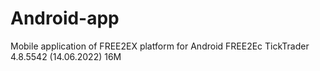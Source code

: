 # Android-app
Mobile application of FREE2EX platform for Android
FREE2Ec TickTrader
4.8.5542 (14.06.2022)
16M
